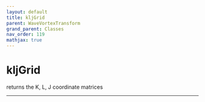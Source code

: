 ```yaml
---
layout: default
title: kljGrid
parent: WaveVortexTransform
grand_parent: Classes
nav_order: 119
mathjax: true
---
```


#  kljGrid

returns the K, L, J coordinate matrices


---

